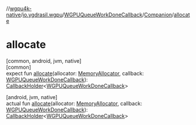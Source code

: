 //[wgpu4k-native](../../../../index.md)/[io.ygdrasil.wgpu](../../index.md)/[WGPUQueueWorkDoneCallback](../index.md)/[Companion](index.md)/[allocate](allocate.md)

# allocate

[common, android, jvm, native]\
[common]\
expect fun [allocate](allocate.md)(allocator: [MemoryAllocator](../../../ffi/-memory-allocator/index.md), callback: [WGPUQueueWorkDoneCallback](../index.md)): [CallbackHolder](../../../ffi/-callback-holder/index.md)&lt;[WGPUQueueWorkDoneCallback](../index.md)&gt;

[android, jvm, native]\
actual fun [allocate](allocate.md)(allocator: [MemoryAllocator](../../../ffi/-memory-allocator/index.md), callback: [WGPUQueueWorkDoneCallback](../index.md)): [CallbackHolder](../../../ffi/-callback-holder/index.md)&lt;[WGPUQueueWorkDoneCallback](../index.md)&gt;